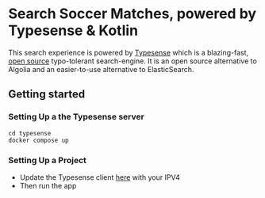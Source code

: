 <h1>Search Soccer Matches, powered by Typesense & Kotlin</h1>

This search experience is powered by [Typesense](https://typesense.org) which is a blazing-fast, [open source](https://github.com/typesense/typesense) typo-tolerant search-engine. It is an open source alternative to Algolia and an easier-to-use alternative to ElasticSearch.

## Getting started

### Setting Up a the Typesense server

```
cd typesense
docker compose up
```

### Setting Up a Project

- Update the Typesense client [here](/app/src/main/java/com/example/showcase_soccer_matches_search_kotlin_compose/utils/typesense.kt#L17) with your IPV4
- Then run the app
